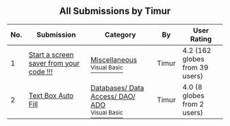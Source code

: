 ﻿<div align="center">

## All Submissions by Timur

</div>

No.  | Submission | Category | By   | User Rating
---- | ---------- | -------- | ---- | -----------
1 | [Start a screen saver from your code \!\!\!<br />](https://github.com/Planet-Source-Code/timur-start-a-screen-saver-from-your-code__1-2935) | [Miscellaneous<br /><sup>Visual Basic</sup>](../ByCategory/miscellaneous__1-1.md) | Timur | 4.2 (162 globes from 39 users)
2 | [Text Box Auto Fill<br />](https://github.com/Planet-Source-Code/timur-text-box-auto-fill__1-2624) | [Databases/ Data Access/ DAO/ ADO<br /><sup>Visual Basic</sup>](../ByCategory/databases-data-access-dao-ado__1-6.md) | Timur | 4.0 (8 globes from 2 users)
